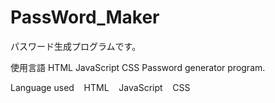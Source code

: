 # PassWord_Maker

パスワード生成プログラムです。

<Japanese>
使用言語
  HTML
  JavaScript
  CSS

<English>
Password generator program.

Language used
   HTML
   JavaScript
   CSS
